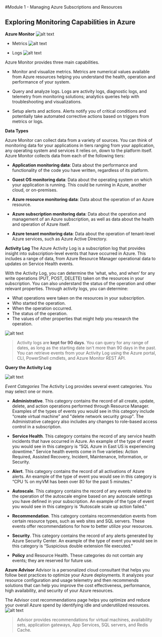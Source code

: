 #Module 1 - Managing Azure Subscriptions and Resources  
## Exploring Monitoring Capabilities in Azure 

__Azure Monitor__
![alt text](https://docs.microsoft.com/en-us/azure/azure-monitor/media/overview/overview.png)

- Metrics
![alt text](https://docs.microsoft.com/en-us/azure/azure-monitor/media/overview/metrics.png)

- Logs
![alt text](https://docs.microsoft.com/en-us/azure/azure-monitor/media/overview/logs.png)


Azure Monitor provides three main capabilities.

- Monitor and visualize metrics. Metrics are numerical values available from Azure resources helping you understand the health, operation and performance of your system.

- Query and analyze logs. Logs are activity logs, diagnostic logs, and telemetry from monitoring solutions; analytics queries help with troubleshooting and visualizations.

- Setup alerts and actions. Alerts notify you of critical conditions and potentially take automated corrective actions based on triggers from metrics or logs.


__Data Types__

Azure Monitor can collect data from a variety of sources. You can think of monitoring data for your applications in tiers ranging from your application, any operating system and services it relies on, down to the platform itself. Azure Monitor collects data from each of the following tiers:

- __Application monitoring data__: Data about the performance and functionality of the code you have written, regardless of its platform.

- __Guest OS monitoring data__: Data about the operating system on which your application is running. This could be running in Azure, another cloud, or on-premises.

- __Azure resource monitoring data__: Data about the operation of an Azure resource.

- __Azure subscription monitoring data__: Data about the operation and management of an Azure subscription, as well as data about the health and operation of Azure itself.

- __Azure tenant monitoring data__: Data about the operation of tenant-level Azure services, such as Azure Active Directory.


__Activity Log__
The Azure Activity Log is a subscription log that provides insight into subscription-level events that have occurred in Azure. This includes a range of data, from Azure Resource Manager operational data to updates on Service Health events.

With the Activity Log, you can determine the ‘what, who, and when’ for any write operations (PUT, POST, DELETE) taken on the resources in your subscription. You can also understand the status of the operation and other relevant properties. Through activity logs, you can determine:

- What operations were taken on the resources in your subscription.
- Who started the operation.
- When the operation occurred.
- The status of the operation.
- The values of other properties that might help you research the operation.

![alt text](https://openedx.microsoft.com/assets/courseware/v1/ce02dd3bc70644c739c728160039f737/asset-v1:Microsoft+AZ-300.1+2019_T2+type@asset+block/AZ103_Activity_Log.png)

>Activity logs are __kept for 90 days__. You can query for any range of dates, as long as the starting date isn't more than 90 days in the past. You can retrieve events from your Activity Log using the Azure portal, CLI, PowerShell cmdlets, and Azure Monitor REST API.

__Query the Activity Log__

![alt text](https://openedx.microsoft.com/assets/courseware/v1/343b6a9e24946d184ec766d9db599b6d/asset-v1:Microsoft+AZ-300.1+2019_T2+type@asset+block/AZ103_Query_the_Activity_Log.png)

_Event Categories_
The Activity Log provides several event categories. You may select one or more.

- __Administrative__. This category contains the record of all create, update, delete, and action operations performed through Resource Manager. Examples of the types of events you would see in this category include “create virtual machine” and "delete network security group". The Administrative category also includes any changes to role-based access control in a subscription.

- __Service Health__. This category contains the record of any service health incidents that have occurred in Azure. An example of the type of event you would see in this category is “SQL Azure in East US is experiencing downtime.” Service health events come in five varieties: Action Required, Assisted Recovery, Incident, Maintenance, Information, or Security.

- __Alert__. This category contains the record of all activations of Azure alerts. An example of the type of event you would see in this category is “CPU % on myVM has been over 80 for the past 5 minutes.”

- __Autoscale__. This category contains the record of any events related to the operation of the autoscale engine based on any autoscale settings you have defined in your subscription. An example of the type of event you would see in this category is “Autoscale scale up action failed.”

- __Recommendation__. This category contains recommendation events from certain resource types, such as web sites and SQL servers. These events offer recommendations for how to better utilize your resources.

- __Security__. This category contains the record of any alerts generated by Azure Security Center. An example of the type of event you would see in this category is “Suspicious double extension file executed.”

- __Policy__ and Resource Health. These categories do not contain any events; they are reserved for future use.

__Azure Advisor__
Advisor is a personalized cloud consultant that helps you follow best practices to optimize your Azure deployments. It analyzes your resource configuration and usage telemetry and then recommends solutions that can help you improve the cost effectiveness, performance, high availability, and security of your Azure resources.

The Advisor cost recommendations page helps you optimize and reduce your overall Azure spend by identifying idle and underutilized resources.
![alt text](https://openedx.microsoft.com/assets/courseware/v1/507eebdf6040c8446498956646909c75/asset-v1:Microsoft+AZ-300.1+2019_T2+type@asset+block/AZ-100.1_Subscriptions_and_Resources_image33.png)

>Advisor provides recommendations for virtual machines, availability sets, application gateways, App Services, SQL servers, and Redis Cache.


